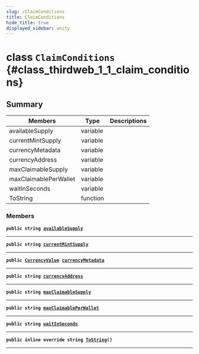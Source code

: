```yaml
---
slug: /ClaimConditions
title: ClaimConditions
hide_title: true
displayed_sidebar: unity
---
```


# class `ClaimConditions` {#class_thirdweb_1_1_claim_conditions}

## Summary

| Members               | Type     | Descriptions |
| --------------------- | -------- | ------------ |
| availableSupply       | variable |              |
| currentMintSupply     | variable |              |
| currencyMetadata      | variable |              |
| currencyAddress       | variable |              |
| maxClaimableSupply    | variable |              |
| maxClaimablePerWallet | variable |              |
| waitInSeconds         | variable |              |
| ToString              | function |              |

### Members

**`public string `[`availableSupply`](#class_thirdweb_1_1_claim_conditions_1a05063b44ef4382620ac534bee0e0ed0b)**

---

**`public string `[`currentMintSupply`](#class_thirdweb_1_1_claim_conditions_1a199d21010fe8174122725dd22b73388c)**

---

**`public `[`CurrencyValue`](docs/unity/CurrencyValue.md#struct_thirdweb_1_1_currency_value)` `[`currencyMetadata`](#class_thirdweb_1_1_claim_conditions_1a6a88e5223560666ebacc34fbaf65e670)**

---

**`public string `[`currencyAddress`](#class_thirdweb_1_1_claim_conditions_1a4e1d860cdab46bd8917d1658353dd1b7)**

---

**`public string `[`maxClaimableSupply`](#class_thirdweb_1_1_claim_conditions_1a882d8011a1be4b6cb11ee36954961b5c)**

---

**`public string `[`maxClaimablePerWallet`](#class_thirdweb_1_1_claim_conditions_1a828b814135eec1c17b68ee941d0aff27)**

---

**`public string `[`waitInSeconds`](#class_thirdweb_1_1_claim_conditions_1ae1cf9fb214afce4c675dc664f24e522d)**

---

**`public inline override string `[`ToString`](#class_thirdweb_1_1_claim_conditions_1a5bbe0aae1c26602df340a54cc476db9c)`()`**

---
